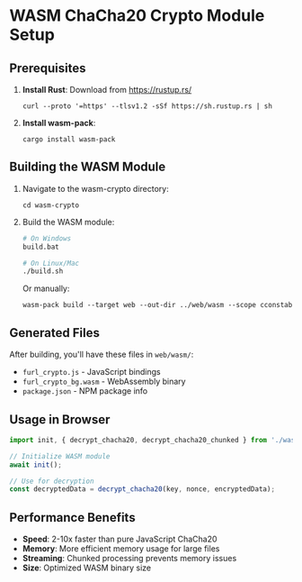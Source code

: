 # WASM ChaCha20 Crypto Module Setup

## Prerequisites

1. **Install Rust**: Download from https://rustup.rs/
   ```
   curl --proto '=https' --tlsv1.2 -sSf https://sh.rustup.rs | sh
   ```

2. **Install wasm-pack**: 
   ```
   cargo install wasm-pack
   ```

## Building the WASM Module

1. Navigate to the wasm-crypto directory:
   ```
   cd wasm-crypto
   ```

2. Build the WASM module:
   ```bash
   # On Windows
   build.bat
   
   # On Linux/Mac
   ./build.sh
   ```

   Or manually:
   ```
   wasm-pack build --target web --out-dir ../web/wasm --scope cconstab
   ```

## Generated Files

After building, you'll have these files in `web/wasm/`:
- `furl_crypto.js` - JavaScript bindings
- `furl_crypto_bg.wasm` - WebAssembly binary
- `package.json` - NPM package info

## Usage in Browser

```javascript
import init, { decrypt_chacha20, decrypt_chacha20_chunked } from './wasm/furl_crypto.js';

// Initialize WASM module
await init();

// Use for decryption
const decryptedData = decrypt_chacha20(key, nonce, encryptedData);
```

## Performance Benefits

- **Speed**: 2-10x faster than pure JavaScript ChaCha20
- **Memory**: More efficient memory usage for large files
- **Streaming**: Chunked processing prevents memory issues
- **Size**: Optimized WASM binary size
